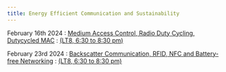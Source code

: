 ```yaml
---
title: Energy Efficient Communication and Sustainability
---
```



February 16th 2024
: [Medium Access Control, Radio Duty Cycling, Dutycycled MAC](#)
  : [(LT8, 6:30 to 8:30 pm)](#)


February 23rd 2024
: [Backscatter Communication, RFID, NFC and Battery-free Networking](#)
  : [(LT8, 6:30 to 8:30 pm)](#)




